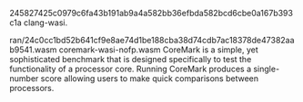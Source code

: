 245827425c0979c6fa43b191ab9a4a582bb36efbda582bcd6cbe0a167b393c1a
clang-wasi.

ran/24c0cc1bd52b641cf9e8ae74d1be188cba38d74cdb7ac18378de47382aab9541.wasm
coremark-wasi-nofp.wasm
CoreMark is a simple, yet sophisticated benchmark that is designed specifically to test the functionality of a processor core. Running CoreMark produces a single-number score allowing users to make quick comparisons between processors.